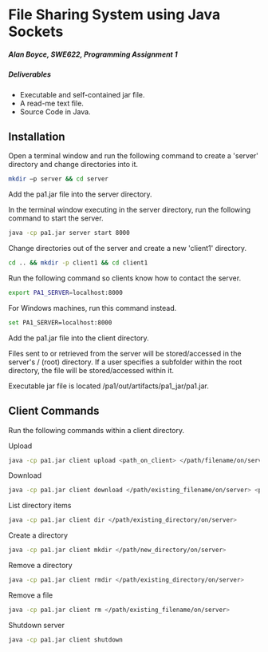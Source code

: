 # File Sharing System using Java Sockets 

##### Alan Boyce, SWE622, Programming Assignment 1

##### Deliverables
- Executable and self-contained jar file.
- A read-me text file. 
- Source Code in Java.

## Installation 

Open a terminal window and run the following command to create a 'server' directory and change directories into it.

 ```bash
 mkdir –p server && cd server
 ```
 
Add the pa1.jar file into the server directory. 


In the terminal window executing in the server directory, run the following command to start the server.
 
 ```bash
 java -cp pa1.jar server start 8000
 ```

Change directories out of the server and create a new 'client1' directory.

 ```bash
 cd .. && mkdir -p client1 && cd client1
 ```
 
Run the following command so clients know how to contact the server.

  ```bash
  export PA1_SERVER=localhost:8000
  ```

For Windows machines, run this command instead.
  ```bash
  set PA1_SERVER=localhost:8000
  ```
Add the pa1.jar file into the client directory. 

Files sent to or retrieved from the server will be stored/accessed in the server's / (root) directory. 
If a user specifies a subfolder within the root directory, the file will be stored/accessed within it.

Executable jar file is located /pa1/out/artifacts/pa1_jar/pa1.jar.

## Client Commands 

Run the following commands within a client directory.

Upload
  ```bash
  java -cp pa1.jar client upload <path_on_client> </path/filename/on/server>
  ```

Download
  ```bash
  java -cp pa1.jar client download </path/existing_filename/on/server> <path_on_client>
  ```

List directory items
  ```bash
  java -cp pa1.jar client dir </path/existing_directory/on/server>
  ```

Create a directory 
  ```bash
  java -cp pa1.jar client mkdir </path/new_directory/on/server>
  ```

Remove a directory 
  ```bash
  java -cp pa1.jar client rmdir </path/existing_directory/on/server>
  ```

Remove a file
  ```bash
  java -cp pa1.jar client rm </path/existing_filename/on/server>
  ```

Shutdown server 
  ```bash
  java -cp pa1.jar client shutdown
  ```
